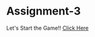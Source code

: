 # Assignment-3
Let's Start the Game!!
<a href="https://replit.com/@ForamParmar/Demo#"> Click Here </a> 
